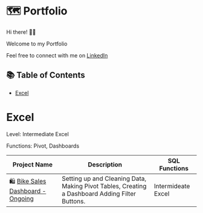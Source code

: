 # 🗺 Portfolio

Hi there! 🙋🏻‍

Welcome to my Portfolio

Feel free to connect with me on [LinkedIn](https://www.linkedin.com/in/wanafnan/) 

## 📚 Table of Contents
- [Excel](#excel)

# Excel

Level: Intermediate Excel

Functions: Pivot, Dashboards

| Project Name | Description | SQL Functions |
|---|---|---|
| 🛍 [Bike Sales Dashboard - Ongoing](https://github.com/AfnanMalik95/Excel) |Setting up and Cleaning Data, Making Pivot Tables, Creating a Dashboard Adding Filter Buttons. | Intermideate Excel |  

